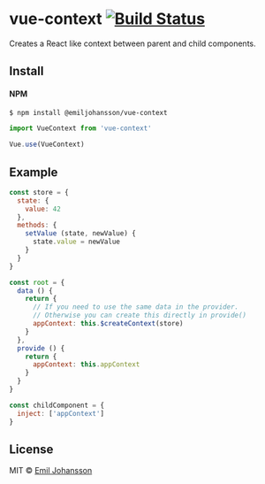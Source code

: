 # vue-context [![Build Status](https://travis-ci.org/emiljohansson/vue-context.svg?branch=master)](https://travis-ci.org/emiljohansson/vue-context)

Creates a React like context between parent and child components.

## Install

#### NPM
```bash
$ npm install @emiljohansson/vue-context
```

```javascript
import VueContext from 'vue-context'

Vue.use(VueContext)
```

## Example

```javascript
const store = {
  state: {
    value: 42
  },
  methods: {
    setValue (state, newValue) {
      state.value = newValue
    }
  }
}

const root = {
  data () {
    return {
      // If you need to use the same data in the provider.
      // Otherwise you can create this directly in provide()
      appContext: this.$createContext(store)
    }
  },
  provide () {
    return {
      appContext: this.appContext
    }
  }
}

const childComponent = {
  inject: ['appContext']
}

```

## License

MIT © [Emil Johansson](http://emiljohansson.dev)
